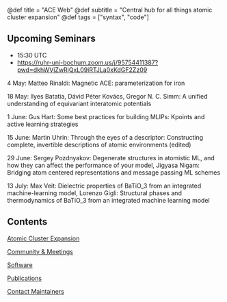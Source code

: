 @def title = "ACE Web"
@def subtitle = "Central hub for all things atomic cluster expansion"
@def tags = ["syntax", "code"]

## Upcoming Seminars

* 15:30 UTC
* https://ruhr-uni-bochum.zoom.us/j/95754411387?pwd=dkhWVjZwRjQxL09iRTJLa0xKdGF2Zz09

4 May: Matteo Rinaldi: Magnetic ACE: parameterization for iron

18 May: Ilyes Batatia, Dávid Péter Kovács, Gregor N. C. Simm: A unified understanding of equivariant interatomic potentials

1 June: Gus Hart: Some best practices for building MLIPs: Kpoints and active learning strategies

15 June: Martin Uhrin: Through the eyes of a descriptor: Constructing complete, invertible descriptions of atomic environments (edited) 

29 June: Sergey Pozdnyakov: Degenerate structures in atomistic ML, and how they can affect the performance of your model, Jigyasa Nigam: Bridging atom centered representations and message passing ML schemes

13 July: Max Veit: Dielectric properties of BaTiO_3 from an integrated machine-learning model, Lorenzo Gigli: Structural phases and thermodynamics of BaTiO_3 from an integrated machine learning model

## Contents

[Atomic Cluster Expansion](aceintro/)

[Community & Meetings](community/)

[Software](software/)

[Publications](publications/)

[Contact Maintainers](contact/)
